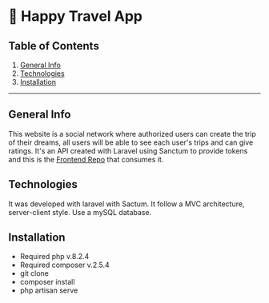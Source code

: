 # :ticket: Happy Travel App

## Table of Contents
1. [General Info](#general-info)
2. [Technologies](#technologies)
3. [Installation](#installation)

***
## General Info

This website is a social network where authorized users can create the trip of their dreams, all users will be able to see each user's trips and can give ratings. It's an API created with Laravel using Sanctum to provide tokens and this is the <a href="https://github.com/MAlexGG/happy-travel-front">Frontend Repo</a> that consumes it.

## Technologies
It was developed with laravel with Sactum. It follow a MVC architecture, server-client style. Use a mySQL database.

## Installation
- Required php v.8.2.4
- Required composer v.2.5.4
- git clone <repository>
- composer install
- php artisan serve

